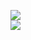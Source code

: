 [![](https://img.shields.io/badge/Made%20With-Github%20Spray-lightgrey.svg?style=for-the-badge&logo=github)](https://github.com/Annihil/github-spray#17588)  
[![](https://i.imgur.com/2DrTn0Z.gif)](https://github.com/Annihil/github-spray)